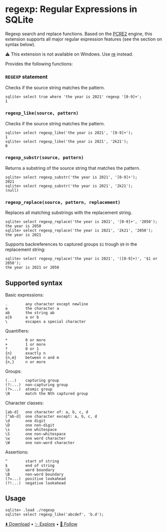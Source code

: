 # regexp: Regular Expressions in SQLite

Regexp search and replace functions. Based on the [PCRE2](https://github.com/pcre2project/pcre2) engine, this extension supports all major regular expression features (see the section on syntax below).

⚠️ This extension is not available on Windows. Use [re](re.md) instead.

Provides the following functions:

### `REGEXP` statement

Checks if the source string matches the pattern.

```
sqlite> select true where 'the year is 2021' regexp '[0-9]+';
1
```

### `regexp_like(source, pattern)`

Checks if the source string matches the pattern.

```
sqlite> select regexp_like('the year is 2021', '[0-9]+');
1
sqlite> select regexp_like('the year is 2021', '2k21');
0
```

### `regexp_substr(source, pattern)`

Returns a substring of the source string that matches the pattern.

```
sqlite> select regexp_substr('the year is 2021', '[0-9]+');
2021
sqlite> select regexp_substr('the year is 2021', '2k21');
(null)
```

### `regexp_replace(source, pattern, replacement)`

Replaces all matching substrings with the replacement string.

```
sqlite> select regexp_replace('the year is 2021', '[0-9]+', '2050');
the year is 2050
sqlite> select regexp_replace('the year is 2021', '2k21', '2050');
the year is 2021
```

Supports backreferences to captured groups `$1` trough `$9` in the replacement string:

```
sqlite> select regexp_replace('the year is 2021', '([0-9]+)', '$1 or 2050');
the year is 2021 or 2050
```

## Supported syntax

Basic expressions:

```
.        any character except newline
a        the character a
ab       the string ab
a|b      a or b
\        escapes a special character
```

Quantifiers:

```
*        0 or more
+        1 or more
?        0 or 1
{n}      exactly n
{n,m}    between n and m
{n,}     n or more
```

Groups:

```
(...)    capturing group
(?:...)  non-capturing group
(?>...)  atomic group
\N       match the Nth captured group
```

Character classes:

```
[ab-d]   one character of: a, b, c, d
[^ab-d]  one character except: a, b, c, d
\d       one digit
\D       one non-digit
\s       one whitespace
\S       one non-whitespace
\w       one word character
\W       one non-word character
```

Assertions:

```
^        start of string
$        end of string
\b       word boundary
\B       non-word boundary
(?=...)  positive lookahead
(?!...)  negative lookahead
```

## Usage

```
sqlite> .load ./regexp
sqlite> select regexp_like('abcdef', 'b.d');
```

[⬇️ Download](https://github.com/nalgeon/sqlean/releases/latest) •
[✨ Explore](https://github.com/nalgeon/sqlean) •
[🚀 Follow](https://twitter.com/ohmypy)
